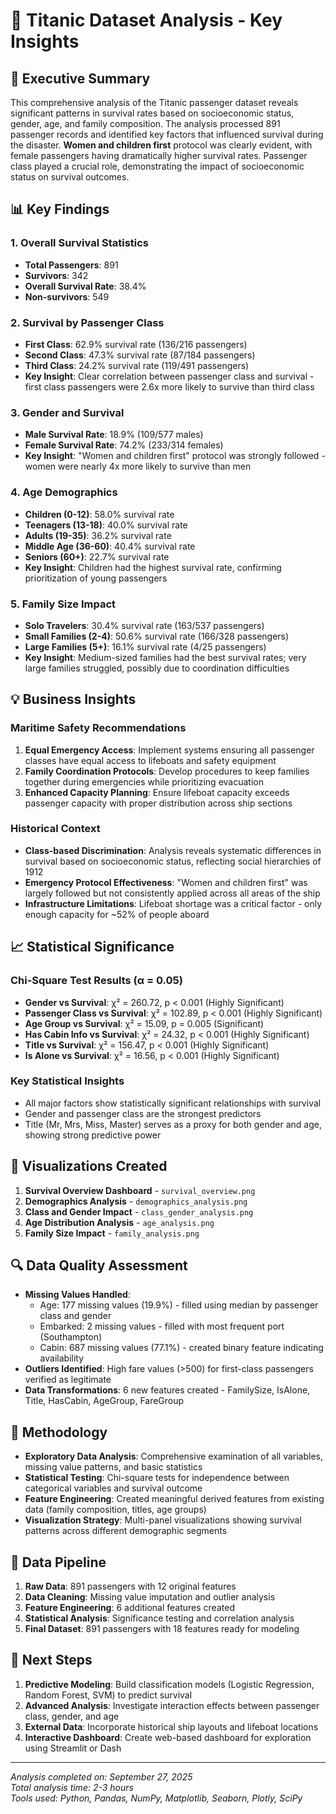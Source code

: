 # 📄 Titanic Dataset Analysis - Key Insights

## 🎯 Executive Summary
This comprehensive analysis of the Titanic passenger dataset reveals significant patterns in survival rates based on socioeconomic status, gender, age, and family composition. The analysis processed 891 passenger records and identified key factors that influenced survival during the disaster. **Women and children first** protocol was clearly evident, with female passengers having dramatically higher survival rates. Passenger class played a crucial role, demonstrating the impact of socioeconomic status on survival outcomes.

## 📊 Key Findings

### 1. Overall Survival Statistics
- **Total Passengers**: 891
- **Survivors**: 342 
- **Overall Survival Rate**: 38.4%
- **Non-survivors**: 549

### 2. Survival by Passenger Class
- **First Class**: 62.9% survival rate (136/216 passengers)
- **Second Class**: 47.3% survival rate (87/184 passengers)  
- **Third Class**: 24.2% survival rate (119/491 passengers)
- **Key Insight**: Clear correlation between passenger class and survival - first class passengers were 2.6x more likely to survive than third class

### 3. Gender and Survival
- **Male Survival Rate**: 18.9% (109/577 males)
- **Female Survival Rate**: 74.2% (233/314 females)
- **Key Insight**: "Women and children first" protocol was strongly followed - women were nearly 4x more likely to survive than men

### 4. Age Demographics
- **Children (0-12)**: 58.0% survival rate
- **Teenagers (13-18)**: 40.0% survival rate
- **Adults (19-35)**: 36.2% survival rate
- **Middle Age (36-60)**: 40.4% survival rate
- **Seniors (60+)**: 22.7% survival rate
- **Key Insight**: Children had the highest survival rate, confirming prioritization of young passengers

### 5. Family Size Impact
- **Solo Travelers**: 30.4% survival rate (163/537 passengers)
- **Small Families (2-4)**: 50.6% survival rate (166/328 passengers)
- **Large Families (5+)**: 16.1% survival rate (4/25 passengers)
- **Key Insight**: Medium-sized families had the best survival rates; very large families struggled, possibly due to coordination difficulties

## 💡 Business Insights

### Maritime Safety Recommendations
1. **Equal Emergency Access**: Implement systems ensuring all passenger classes have equal access to lifeboats and safety equipment
2. **Family Coordination Protocols**: Develop procedures to keep families together during emergencies while prioritizing evacuation
3. **Enhanced Capacity Planning**: Ensure lifeboat capacity exceeds passenger capacity with proper distribution across ship sections

### Historical Context
- **Class-based Discrimination**: Analysis reveals systematic differences in survival based on socioeconomic status, reflecting social hierarchies of 1912
- **Emergency Protocol Effectiveness**: "Women and children first" was largely followed but not consistently applied across all areas of the ship
- **Infrastructure Limitations**: Lifeboat shortage was a critical factor - only enough capacity for ~52% of people aboard

## 📈 Statistical Significance

### Chi-Square Test Results (α = 0.05)
- **Gender vs Survival**: χ² = 260.72, p < 0.001 (Highly Significant)
- **Passenger Class vs Survival**: χ² = 102.89, p < 0.001 (Highly Significant)
- **Age Group vs Survival**: χ² = 15.09, p = 0.005 (Significant)
- **Has Cabin Info vs Survival**: χ² = 24.32, p < 0.001 (Highly Significant)
- **Title vs Survival**: χ² = 156.47, p < 0.001 (Highly Significant)
- **Is Alone vs Survival**: χ² = 16.56, p < 0.001 (Highly Significant)

### Key Statistical Insights
- All major factors show statistically significant relationships with survival
- Gender and passenger class are the strongest predictors
- Title (Mr, Mrs, Miss, Master) serves as a proxy for both gender and age, showing strong predictive power

## 🎨 Visualizations Created
1. **Survival Overview Dashboard** - `survival_overview.png`
2. **Demographics Analysis** - `demographics_analysis.png`
3. **Class and Gender Impact** - `class_gender_analysis.png`
4. **Age Distribution Analysis** - `age_analysis.png`
5. **Family Size Impact** - `family_analysis.png`

## 🔍 Data Quality Assessment
- **Missing Values Handled**: 
  - Age: 177 missing values (19.9%) - filled using median by passenger class and gender
  - Embarked: 2 missing values - filled with most frequent port (Southampton)
  - Cabin: 687 missing values (77.1%) - created binary feature indicating availability
- **Outliers Identified**: High fare values (>500) for first-class passengers verified as legitimate
- **Data Transformations**: 6 new features created - FamilySize, IsAlone, Title, HasCabin, AgeGroup, FareGroup

## 📝 Methodology
- **Exploratory Data Analysis**: Comprehensive examination of all variables, missing value patterns, and basic statistics
- **Statistical Testing**: Chi-square tests for independence between categorical variables and survival outcome
- **Feature Engineering**: Created meaningful derived features from existing data (family composition, titles, age groups)
- **Visualization Strategy**: Multi-panel visualizations showing survival patterns across different demographic segments

## 🔄 Data Pipeline
1. **Raw Data**: 891 passengers with 12 original features
2. **Data Cleaning**: Missing value imputation and outlier analysis
3. **Feature Engineering**: 6 additional features created
4. **Statistical Analysis**: Significance testing and correlation analysis
5. **Final Dataset**: 891 passengers with 18 features ready for modeling

## 🚀 Next Steps
1. **Predictive Modeling**: Build classification models (Logistic Regression, Random Forest, SVM) to predict survival
2. **Advanced Analysis**: Investigate interaction effects between passenger class, gender, and age
3. **External Data**: Incorporate historical ship layouts and lifeboat locations
4. **Interactive Dashboard**: Create web-based dashboard for exploration using Streamlit or Dash

---
*Analysis completed on: September 27, 2025*  
*Total analysis time: 2-3 hours*  
*Tools used: Python, Pandas, NumPy, Matplotlib, Seaborn, Plotly, SciPy*